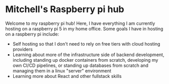 # Mitchell's Raspberry pi hub

Welcome to my raspberry pi hub! Here, I have everything I am currently hosting on a raspberry pi 5 in my home office. Some goals I have in hosting on a raspberry pi include:

- Self hosting so that I don't need to rely on free tiers with cloud hosting providers
- Learning about more of the infrastructure side of backend development, including standing up docker containers from scratch, developing my own CI/CD pipelines, or standing up databases from scratch and managing them in a linux "server" environment
- Learning more about React and other fullstack skills
